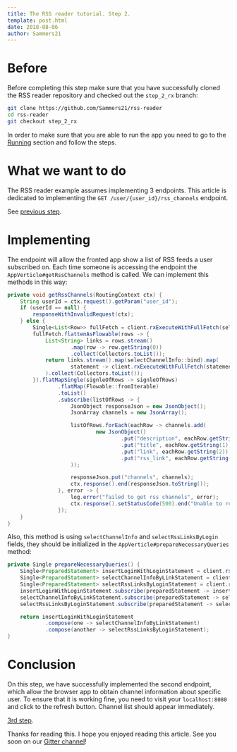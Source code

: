 ```yaml
---
title: The RSS reader tutorial. Step 2.
template: post.html
date: 2018-08-06
author: Sammers21
--- 
```


# Before

Before completing this step make sure that you have successfully cloned the RSS reader repository and checked out the `step_2_rx` branch:
```bash
git clone https://github.com/Sammers21/rss-reader
cd rss-reader
git checkout step_2_rx
```

In order to make sure that you are able to run the app you need to go to the [Running](https://github.com/Sammers21/rss-reader/tree/step_2_rx#running) section and 
follow the steps.

# What we want to do

The RSS reader example assumes implementing 3 endpoints. This article is dedicated to implementing the ` GET /user/{user_id}/rss_channels ` endpoint.

See [previous step](LINK_TO_THE_FIRST_STEP).

# Implementing

The endpoint will allow the fronted app show a list of RSS feeds a user subscribed on. Each time someone is accessing the endpoint the `AppVerticle#getRssChannels` method is called. We can implement this methods in this way:

```java
private void getRssChannels(RoutingContext ctx) {
    String userId = ctx.request().getParam("user_id");
    if (userId == null) {
        responseWithInvalidRequest(ctx);
    } else {
        Single<List<Row>> fullFetch = client.rxExecuteWithFullFetch(selectRssLinksByLogin.bind(userId));
        fullFetch.flattenAsFlowable(rows -> {
            List<String> links = rows.stream()
                    .map(row -> row.getString(0))
                    .collect(Collectors.toList());
            return links.stream().map(selectChannelInfo::bind).map(
                    statement -> client.rxExecuteWithFullFetch(statement)
            ).collect(Collectors.toList());
        }).flatMapSingle(signleOfRows -> signleOfRows)
                .flatMap(Flowable::fromIterable)
                .toList()
                .subscribe(listOfRows -> {
                    JsonObject responseJson = new JsonObject();
                    JsonArray channels = new JsonArray();

                    listOfRows.forEach(eachRow -> channels.add(
                            new JsonObject()
                                    .put("description", eachRow.getString(0))
                                    .put("title", eachRow.getString(1))
                                    .put("link", eachRow.getString(2))
                                    .put("rss_link", eachRow.getString(3))
                    ));

                    responseJson.put("channels", channels);
                    ctx.response().end(responseJson.toString());
                }, error -> {
                    log.error("failed to get rss channels", error);
                    ctx.response().setStatusCode(500).end("Unable to retrieve the info from C*");
                });
    }
}
```

Also, this method is using `selectChannelInfo` and `selectRssLinksByLogin` fields, they should be initialized in the `AppVerticle#prepareNecessaryQueries` method:


```java
private Single prepareNecessaryQueries() {
    Single<PreparedStatement> insertLoginWithLoginStatement = client.rxPrepare("INSERT INTO rss_by_user (login , rss_link ) VALUES ( ?, ?);");
    Single<PreparedStatement> selectChannelInfoByLinkStatement = client.rxPrepare("SELECT description, title, site_link, rss_link FROM channel_info_by_rss_link WHERE rss_link = ? ;");
    Single<PreparedStatement> selectRssLinksByLoginStatement = client.rxPrepare("SELECT rss_link FROM rss_by_user WHERE login = ? ;");
    insertLoginWithLoginStatement.subscribe(preparedStatement -> insertNewLinkForUser = preparedStatement);
    selectChannelInfoByLinkStatement.subscribe(preparedStatement -> selectChannelInfo = preparedStatement);
    selectRssLinksByLoginStatement.subscribe(preparedStatement -> selectRssLinksByLogin = preparedStatement);

    return insertLoginWithLoginStatement
            .compose(one -> selectChannelInfoByLinkStatement)
            .compose(another -> selectRssLinksByLoginStatement);
}
```

# Conclusion

On this step, we have successfully implemented the second endpoint, which allow the browser app to obtain channel information about specific user. To ensure that it is working fine, you need to visit your `localhost:8080` and click to the refresh button. Channel list should appear immediately.

[3rd step](LINK_TO_STEP_3).


Thanks for reading this. I hope you enjoyed reading this article. See you soon on our [Gitter channel](https://gitter.im/eclipse-vertx/vertx-users)!